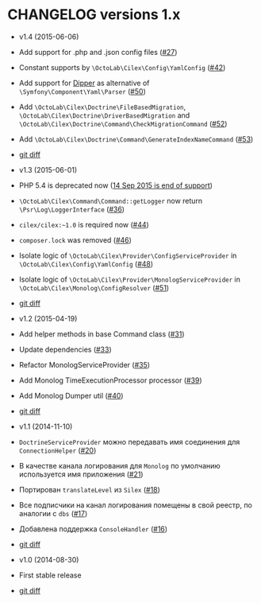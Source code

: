 CHANGELOG versions 1.x
======================

* v1.4 (2015-06-06)

 * Add support for .php and .json config files ([#27](../../issues/27))
 * Constant supports by `\OctoLab\Cilex\Config\YamlConfig` ([#42](../../issues/42))
 * Add support for [Dipper](https://github.com/secondparty/dipper) as alternative of `\Symfony\Component\Yaml\Parser`
 ([#50](../../issues/50))
 * Add `\OctoLab\Cilex\Doctrine\FileBasedMigration`, `\OctoLab\Cilex\Doctrine\DriverBasedMigration` and
 `\OctoLab\Cilex\Doctrine\Command\CheckMigrationCommand` ([#52](../../issues/52))
 * Add `\OctoLab\Cilex\Doctrine\Command\GenerateIndexNameCommand` ([#53](../../issues/53))
 * [git diff](../../compare/v1.3.2...v1.4.1)

* v1.3 (2015-06-01)

 * PHP 5.4 is deprecated now ([14 Sep 2015 is end of support](http://php.net/supported-versions.php))
 * `\OctoLab\Cilex\Command\Command::getLogger` now return `\Psr\Log\LoggerInterface` ([#36](../../issues/36))
 * `cilex/cilex:~1.0` is required now ([#44](../../issues/44))
 * `composer.lock` was removed ([#46](../../issues/46))
 * Isolate logic of `\OctoLab\Cilex\Provider\ConfigServiceProvider` in `\OctoLab\Cilex\Config\YamlConfig`
 ([#48](../../issues/48))
 * Isolate logic of `\OctoLab\Cilex\Provider\MonologServiceProvider` in `\OctoLab\Cilex\Monolog\ConfigResolver`
 ([#51](../../issues/51))
 * [git diff](../../compare/v1.2.3...v1.3.2)

* v1.2 (2015-04-19)

 * Add helper methods in base Command class ([#31](../../issues/31))
 * Update dependencies ([#33](../../issues/33))
 * Refactor MonologServiceProvider ([#35](../../issues/35))
 * Add Monolog TimeExecutionProcessor processor ([#39](../../issues/39))
 * Add Monolog Dumper util ([#40](../../issues/40))
 * [git diff](../../compare/v1.1.4...v1.2.3)

* v1.1 (2014-11-10)

 * `DoctrineServiceProvider` можно передавать имя соединения для `ConnectionHelper` ([#20](../../issues/20))
 * В качестве канала логирования для `Monolog` по умолчанию используется имя приложения ([#21](../../issues/21))
 * Портирован `translateLevel` из `Silex` ([#18](../../issues/18))
 * Все подписчики на канал логирования помещены в свой реестр, по аналогии с `dbs` ([#17](../../issues/17))
 * Добавлена поддержка `ConsoleHandler` ([#16](../../issues/16))
 * [git diff](../../compare/v1.0.1...v1.1.4)

* v1.0 (2014-08-30)

 * First stable release
 * [git diff](../../compare/v0.6...v1.0.1)
